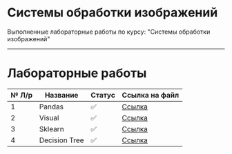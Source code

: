 # Системы обработки изображений

Выполненные лабораторные работы по курсу: "Системы обработки изображений"
____

# Лабораторные работы

 № Л/р | Название | Статус| Ссылка на файл
 ----- |----------|-------|------
1 | Pandas | ✅ | [Ссылка]()
2 | Visual |  ✅ | [Ссылка]()
3 | Sklearn |  ✅ | [Ссылка]() |
4 | Decision Tree | ✅  | [Ссылка]() |
